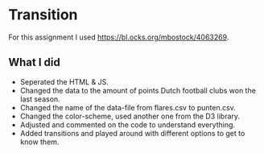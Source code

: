 # Transition
For this assignment I used https://bl.ocks.org/mbostock/4063269.

## What I did
* Seperated the HTML & JS.
* Changed the data to the amount of points Dutch football clubs won the last season.
* Changed the name of the data-file from flares.csv to punten.csv.
* Changed the color-scheme, used another one from the D3 library.
* Adjusted and commented on the code to understand everything.
* Added transitions and played around with different options to get to know them.
